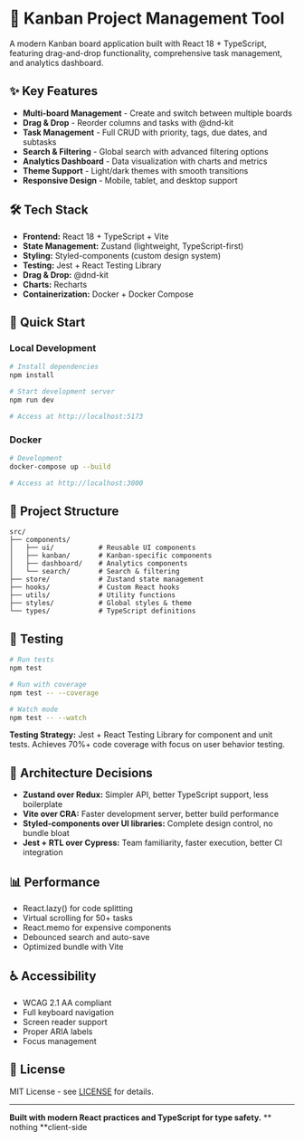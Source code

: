 # 🎯 Kanban Project Management Tool

A modern Kanban board application built with React 18 + TypeScript, featuring drag-and-drop functionality, comprehensive task management, and analytics dashboard.

## ✨ Key Features

- **Multi-board Management** - Create and switch between multiple boards
- **Drag & Drop** - Reorder columns and tasks with @dnd-kit
- **Task Management** - Full CRUD with priority, tags, due dates, and subtasks
- **Search & Filtering** - Global search with advanced filtering options
- **Analytics Dashboard** - Data visualization with charts and metrics
- **Theme Support** - Light/dark themes with smooth transitions
- **Responsive Design** - Mobile, tablet, and desktop support

## 🛠 Tech Stack

- **Frontend:** React 18 + TypeScript + Vite
- **State Management:** Zustand (lightweight, TypeScript-first)
- **Styling:** Styled-components (custom design system)
- **Testing:** Jest + React Testing Library
- **Drag & Drop:** @dnd-kit
- **Charts:** Recharts
- **Containerization:** Docker + Docker Compose

## 🚀 Quick Start

### Local Development
```bash
# Install dependencies
npm install

# Start development server
npm run dev

# Access at http://localhost:5173
```

### Docker
```bash
# Development
docker-compose up --build

# Access at http://localhost:3000
```

## 📁 Project Structure

```
src/
├── components/
│   ├── ui/           # Reusable UI components
│   ├── kanban/       # Kanban-specific components
│   ├── dashboard/    # Analytics components
│   └── search/       # Search & filtering
├── store/            # Zustand state management
├── hooks/            # Custom React hooks
├── utils/            # Utility functions
├── styles/           # Global styles & theme
└── types/            # TypeScript definitions
```

## 🧪 Testing

```bash
# Run tests
npm test

# Run with coverage
npm test -- --coverage

# Watch mode
npm test -- --watch
```

**Testing Strategy:** Jest + React Testing Library for component and unit tests. Achieves 70%+ code coverage with focus on user behavior testing.

## 🎨 Architecture Decisions

- **Zustand over Redux:** Simpler API, better TypeScript support, less boilerplate
- **Vite over CRA:** Faster development server, better build performance
- **Styled-components over UI libraries:** Complete design control, no bundle bloat
- **Jest + RTL over Cypress:** Team familiarity, faster execution, better CI integration

## 📊 Performance

- React.lazy() for code splitting
- Virtual scrolling for 50+ tasks
- React.memo for expensive components
- Debounced search and auto-save
- Optimized bundle with Vite

## ♿ Accessibility

- WCAG 2.1 AA compliant
- Full keyboard navigation
- Screen reader support
- Proper ARIA labels
- Focus management

## 📄 License

MIT License - see [LICENSE](LICENSE) for details.

---

**Built with modern React practices and TypeScript for type safety.**
** nothing **client-side